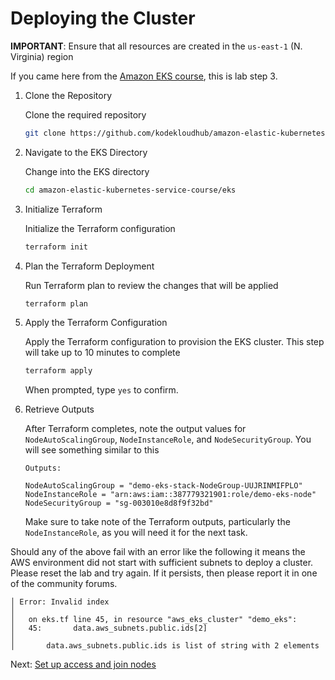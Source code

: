 # Deploying the Cluster

**IMPORTANT**: Ensure that all resources are created in the `us-east-1` (N. Virginia) region

If you came here from the [Amazon EKS course](https://learn.kodekloud.com/user/courses/aws-eks), this is lab step 3.

1. Clone the Repository

    Clone the required repository

    ```bash
    git clone https://github.com/kodekloudhub/amazon-elastic-kubernetes-service-course
    ```

1. Navigate to the EKS Directory

    Change into the EKS directory

    ```bash
    cd amazon-elastic-kubernetes-service-course/eks
    ```

1. Initialize Terraform

    Initialize the Terraform configuration

    ```bash
    terraform init
    ```

1. Plan the Terraform Deployment

    Run Terraform plan to review the changes that will be applied

    ```bash
    terraform plan
    ```

1. Apply the Terraform Configuration

    Apply the Terraform configuration to provision the EKS cluster. This step will take up to 10 minutes to complete

    ```bash
    terraform apply
    ```

    When prompted, type `yes` to confirm.

1. Retrieve Outputs

    After Terraform completes, note the output values for `NodeAutoScalingGroup`, `NodeInstanceRole`, and `NodeSecurityGroup`. You will see something similar to this

    ```
    Outputs:

    NodeAutoScalingGroup = "demo-eks-stack-NodeGroup-UUJRINMIFPLO"
    NodeInstanceRole = "arn:aws:iam::387779321901:role/demo-eks-node"
    NodeSecurityGroup = "sg-003010e8d8f9f32bd"
    ```

    Make sure to take note of the Terraform outputs, particularly the `NodeInstanceRole`, as you will need it for the next task.

Should any of the above fail with an error like the following it means the AWS environment did not start with sufficient subnets to deploy a cluster. Please reset the lab and try again. If it persists, then please report it in one of the community forums.

```
│ Error: Invalid index
│
│   on eks.tf line 45, in resource "aws_eks_cluster" "demo_eks":
│   45:       data.aws_subnets.public.ids[2]
│
│       data.aws_subnets.public.ids is list of string with 2 elements
```

Next: [Set up access and join nodes](./nodes.md)

